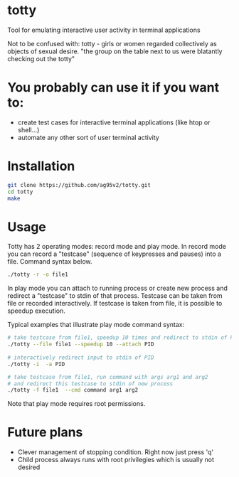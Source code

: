 # totty
Tool for emulating interactive user activity in terminal applications

Not to be confused with: 
totty - girls or women regarded collectively as objects of sexual desire.
"the group on the table next to us were blatantly checking out the totty"

# You probably can use it if you want to:

- create test cases for interactive terminal applications (like htop or shell...)
- automate any other sort of user terminal activity

# Installation
```sh
git clone https://github.com/ag95v2/totty.git
cd totty 
make
```

# Usage

Totty has 2 operating modes: record mode and play mode.
In record mode you can record a "testcase" (sequence of keypresses and pauses) into a file. Command syntax below.
```sh
./totty -r -o file1
```
In play mode you can attach to running process or create new process and redirect a "testcase" to stdin of that process.
Testcase can be taken from file or recorded interactively. If testcase is taken from file, it is possible to speedup execution.

Typical examples that illustrate play mode command syntax:
```sh
# take testcase from file1, speedup 10 times and redirect to stdin of PID
./totty --file file1 --speedup 10 --attach PID
 
# interactively redirect input to stdin of PID
./totty -i  -a PID 

# take testcase from file1, run command with args arg1 and arg2 
# and redirect this testcase to stdin of new process
./totty -f file1  --cmd command arg1 arg2
```
Note that play mode requires root permissions.

# Future plans
- Clever management of stopping condition. Right now just press 'q'
- Child process always runs with root privilegies which is usually not desired
